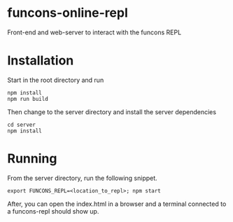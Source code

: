 # funcons-online-repl
Front-end and web-server to interact with the funcons REPL

# Installation
Start in the root directory and run
```console
npm install
npm run build
```
Then change to the server directory and install the server dependencies
```console
cd server
npm install
```

# Running
From the server directory, run the following snippet.
```console
export FUNCONS_REPL=<location_to_repl>; npm start
```
After, you can open the index.html in a browser and a terminal connected to a funcons-repl should show up.
